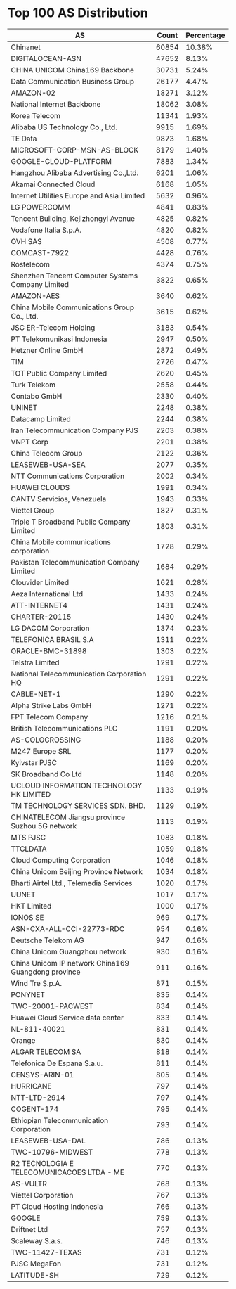 # Top 100 AS Distribution
| AS | Count | Percentage |
|----|----|----|
| Chinanet | 60854 | 10.38% |
| DIGITALOCEAN-ASN | 47652 | 8.13% |
| CHINA UNICOM China169 Backbone | 30731 | 5.24% |
| Data Communication Business Group | 26177 | 4.47% |
| AMAZON-02 | 18271 | 3.12% |
| National Internet Backbone | 18062 | 3.08% |
| Korea Telecom | 11341 | 1.93% |
| Alibaba US Technology Co., Ltd. | 9915 | 1.69% |
| TE Data | 9873 | 1.68% |
| MICROSOFT-CORP-MSN-AS-BLOCK | 8179 | 1.40% |
| GOOGLE-CLOUD-PLATFORM | 7883 | 1.34% |
| Hangzhou Alibaba Advertising Co.,Ltd. | 6201 | 1.06% |
| Akamai Connected Cloud | 6168 | 1.05% |
| Internet Utilities Europe and Asia Limited | 5632 | 0.96% |
| LG POWERCOMM | 4841 | 0.83% |
| Tencent Building, Kejizhongyi Avenue | 4825 | 0.82% |
| Vodafone Italia S.p.A. | 4820 | 0.82% |
| OVH SAS | 4508 | 0.77% |
| COMCAST-7922 | 4428 | 0.76% |
| Rostelecom | 4374 | 0.75% |
| Shenzhen Tencent Computer Systems Company Limited | 3822 | 0.65% |
| AMAZON-AES | 3640 | 0.62% |
| China Mobile Communications Group Co., Ltd. | 3615 | 0.62% |
| JSC ER-Telecom Holding | 3183 | 0.54% |
| PT Telekomunikasi Indonesia | 2947 | 0.50% |
| Hetzner Online GmbH | 2872 | 0.49% |
| TIM | 2726 | 0.47% |
| TOT Public Company Limited | 2620 | 0.45% |
| Turk Telekom | 2558 | 0.44% |
| Contabo GmbH | 2330 | 0.40% |
| UNINET | 2248 | 0.38% |
| Datacamp Limited | 2244 | 0.38% |
| Iran Telecommunication Company PJS | 2203 | 0.38% |
| VNPT Corp | 2201 | 0.38% |
| China Telecom Group | 2122 | 0.36% |
| LEASEWEB-USA-SEA | 2077 | 0.35% |
| NTT Communications Corporation | 2002 | 0.34% |
| HUAWEI CLOUDS | 1991 | 0.34% |
| CANTV Servicios, Venezuela | 1943 | 0.33% |
| Viettel Group | 1827 | 0.31% |
| Triple T Broadband Public Company Limited | 1803 | 0.31% |
| China Mobile communications corporation | 1728 | 0.29% |
| Pakistan Telecommunication Company Limited | 1684 | 0.29% |
| Clouvider Limited | 1621 | 0.28% |
| Aeza International Ltd | 1433 | 0.24% |
| ATT-INTERNET4 | 1431 | 0.24% |
| CHARTER-20115 | 1430 | 0.24% |
| LG DACOM Corporation | 1374 | 0.23% |
| TELEFONICA BRASIL S.A | 1311 | 0.22% |
| ORACLE-BMC-31898 | 1303 | 0.22% |
| Telstra Limited | 1291 | 0.22% |
| National Telecommunication Corporation HQ | 1291 | 0.22% |
| CABLE-NET-1 | 1290 | 0.22% |
| Alpha Strike Labs GmbH | 1271 | 0.22% |
| FPT Telecom Company | 1216 | 0.21% |
| British Telecommunications PLC | 1191 | 0.20% |
| AS-COLOCROSSING | 1188 | 0.20% |
| M247 Europe SRL | 1177 | 0.20% |
| Kyivstar PJSC | 1169 | 0.20% |
| SK Broadband Co Ltd | 1148 | 0.20% |
| UCLOUD INFORMATION TECHNOLOGY HK LIMITED | 1133 | 0.19% |
| TM TECHNOLOGY SERVICES SDN. BHD. | 1129 | 0.19% |
| CHINATELECOM Jiangsu province Suzhou 5G network | 1113 | 0.19% |
| MTS PJSC | 1083 | 0.18% |
| TTCLDATA | 1059 | 0.18% |
| Cloud Computing Corporation | 1046 | 0.18% |
| China Unicom Beijing Province Network | 1034 | 0.18% |
| Bharti Airtel Ltd., Telemedia Services | 1020 | 0.17% |
| UUNET | 1017 | 0.17% |
| HKT Limited | 1000 | 0.17% |
| IONOS SE | 969 | 0.17% |
| ASN-CXA-ALL-CCI-22773-RDC | 954 | 0.16% |
| Deutsche Telekom AG | 947 | 0.16% |
| China Unicom Guangzhou network | 930 | 0.16% |
| China Unicom IP network China169 Guangdong province | 911 | 0.16% |
| Wind Tre S.p.A. | 871 | 0.15% |
| PONYNET | 835 | 0.14% |
| TWC-20001-PACWEST | 834 | 0.14% |
| Huawei Cloud Service data center | 833 | 0.14% |
| NL-811-40021 | 831 | 0.14% |
| Orange | 830 | 0.14% |
| ALGAR TELECOM SA | 818 | 0.14% |
| Telefonica De Espana S.a.u. | 811 | 0.14% |
| CENSYS-ARIN-01 | 805 | 0.14% |
| HURRICANE | 797 | 0.14% |
| NTT-LTD-2914 | 797 | 0.14% |
| COGENT-174 | 795 | 0.14% |
| Ethiopian Telecommunication Corporation | 793 | 0.14% |
| LEASEWEB-USA-DAL | 786 | 0.13% |
| TWC-10796-MIDWEST | 778 | 0.13% |
| R2 TECNOLOGIA E TELECOMUNICACOES LTDA - ME | 770 | 0.13% |
| AS-VULTR | 768 | 0.13% |
| Viettel Corporation | 767 | 0.13% |
| PT Cloud Hosting Indonesia | 766 | 0.13% |
| GOOGLE | 759 | 0.13% |
| Driftnet Ltd | 757 | 0.13% |
| Scaleway S.a.s. | 746 | 0.13% |
| TWC-11427-TEXAS | 731 | 0.12% |
| PJSC MegaFon | 731 | 0.12% |
| LATITUDE-SH | 729 | 0.12% |
